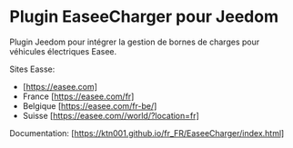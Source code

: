 # Plugin EaseeCharger pour Jeedom

Plugin Jeedom pour intégrer la gestion de bornes de charges pour véhicules électriques Easee.

Sites Easse:

- [https://easee.com]
- France [https://easee.com/fr]
- Belgique [https://easee.com/fr-be/]
- Suisse [https://easee.com//world/?location=fr]

Documentation: [https://ktn001.github.io/fr_FR/EaseeCharger/index.html]
